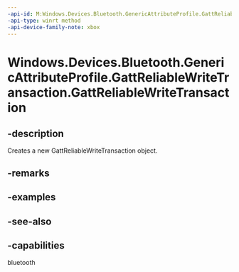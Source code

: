 ```yaml
---
-api-id: M:Windows.Devices.Bluetooth.GenericAttributeProfile.GattReliableWriteTransaction.#ctor
-api-type: winrt method
-api-device-family-note: xbox
---
```


<!-- Method syntax
public GattReliableWriteTransaction()
-->

# Windows.Devices.Bluetooth.GenericAttributeProfile.GattReliableWriteTransaction.GattReliableWriteTransaction

## -description
Creates a new GattReliableWriteTransaction object.

## -remarks

## -examples

## -see-also

## -capabilities
bluetooth
